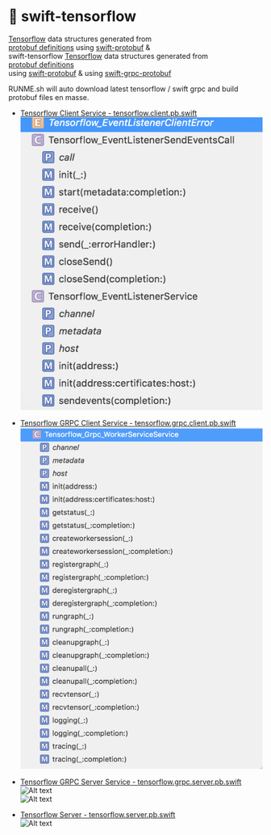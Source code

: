 #  🚀 swift-tensorflow    



[Tensorflow](https://www.tensorflow.org) data structures generated from   
[protobuf definitions](https://github.com/tensorflow/tensorflow/tree/master/tensorflow/core/framework) using [swift-protobuf](https://github.com/apple/swift-protobuf) &    
 swift-tensorflow  [Tensorflow](https://www.tensorflow.org) data structures generated from   
[protobuf definitions](https://github.com/tensorflow/tensorflow/tree/master/tensorflow/core/framework)  
 using [swift-protobuf](https://github.com/apple/swift-protobuf) &     using [swift-grpc-protobuf](https://github.com/grpc/grpc-swift)   


RUNME.sh will auto download latest tensorflow / swift grpc and build protobuf files en masse. 



* [Tensorflow Client Service - tensorflow.client.pb.swift](Generated/tensorflow.client.pb.swift) 
![Alt text](Images/EventListenerService.png)   

* [Tensorflow GRPC Client Service - tensorflow.grpc.client.pb.swift](Generated/tensorflow.grpc.client.pb.swift) 
![Alt text](Images/Tensorflow_Grpc_WorkerService.png)   

* [Tensorflow GRPC Server Service - tensorflow.grpc.server.pb.swift](Generated/tensorflow.grpc.server.pb.swift)    
![Alt text](Images/Tensorflow_Grpc_WorkerServiceServer)   
![Alt text](Images/EventListenerServer)   



* [Tensorflow Server - tensorflow.server.pb.swift](Generated/tensorflow.server.pb.swift)    
![Alt text](Images/EventListenerServer)   




